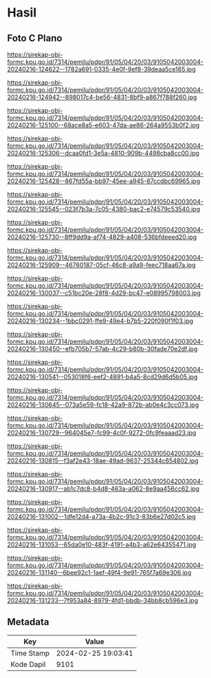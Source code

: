 # Hasil

## Foto C Plano

https://sirekap-obj-formc.kpu.go.id/7314/pemilu/pdpr/91/05/04/20/03/9105042003004-20240216-124622--1782a691-0335-4e0f-9ef8-39deaa5ce165.jpg

https://sirekap-obj-formc.kpu.go.id/7314/pemilu/pdpr/91/05/04/20/03/9105042003004-20240216-124942--898017c4-be56-4831-8bf9-a867f788f260.jpg

https://sirekap-obj-formc.kpu.go.id/7314/pemilu/pdpr/91/05/04/20/03/9105042003004-20240216-125100--68ace8a5-e603-47da-ae86-264a9553b0f2.jpg

https://sirekap-obj-formc.kpu.go.id/7314/pemilu/pdpr/91/05/04/20/03/9105042003004-20240216-125306--dcaa0fd1-3e5a-4810-909b-4498cba8cc00.jpg

https://sirekap-obj-formc.kpu.go.id/7314/pemilu/pdpr/91/05/04/20/03/9105042003004-20240216-125428--867fd55a-bb97-45ee-a945-87ccdbc69965.jpg

https://sirekap-obj-formc.kpu.go.id/7314/pemilu/pdpr/91/05/04/20/03/9105042003004-20240216-125545--023f7b3a-7c05-4380-bac2-e74579c53540.jpg

https://sirekap-obj-formc.kpu.go.id/7314/pemilu/pdpr/91/05/04/20/03/9105042003004-20240216-125730--8ff9dd9a-af74-4829-a408-536bfdeeed20.jpg

https://sirekap-obj-formc.kpu.go.id/7314/pemilu/pdpr/91/05/04/20/03/9105042003004-20240216-125909--46760187-05cf-46c8-a9a9-feec718aa67a.jpg

https://sirekap-obj-formc.kpu.go.id/7314/pemilu/pdpr/91/05/04/20/03/9105042003004-20240216-130037--c51bc20e-28f8-4d29-bc47-e08995798003.jpg

https://sirekap-obj-formc.kpu.go.id/7314/pemilu/pdpr/91/05/04/20/03/9105042003004-20240216-130234--1bbc0291-ffe9-49e4-b7b5-220f090f1f03.jpg

https://sirekap-obj-formc.kpu.go.id/7314/pemilu/pdpr/91/05/04/20/03/9105042003004-20240216-130450--efb705b7-57ab-4c29-b80b-30fade70e2df.jpg

https://sirekap-obj-formc.kpu.go.id/7314/pemilu/pdpr/91/05/04/20/03/9105042003004-20240216-130541--053018f6-eef2-4891-b4a5-8cd29d6d5b05.jpg

https://sirekap-obj-formc.kpu.go.id/7314/pemilu/pdpr/91/05/04/20/03/9105042003004-20240216-130645--073a5e59-fc18-42a9-872b-ab0e4c3cc073.jpg

https://sirekap-obj-formc.kpu.go.id/7314/pemilu/pdpr/91/05/04/20/03/9105042003004-20240216-130729--964045e7-fc99-4c0f-9272-0fc9feaaad23.jpg

https://sirekap-obj-formc.kpu.go.id/7314/pemilu/pdpr/91/05/04/20/03/9105042003004-20240216-130815--f3af2e43-18ae-49ad-9637-25344c654802.jpg

https://sirekap-obj-formc.kpu.go.id/7314/pemilu/pdpr/91/05/04/20/03/9105042003004-20240216-130917--ab1c7dc8-b4d8-463a-a062-8e9aa456cc62.jpg

https://sirekap-obj-formc.kpu.go.id/7314/pemilu/pdpr/91/05/04/20/03/9105042003004-20240216-131002--1dfe12d4-a73a-4b2c-91c3-83b6e27d02c5.jpg

https://sirekap-obj-formc.kpu.go.id/7314/pemilu/pdpr/91/05/04/20/03/9105042003004-20240216-131053--65da0e10-483f-4191-a4b3-a62e64355471.jpg

https://sirekap-obj-formc.kpu.go.id/7314/pemilu/pdpr/91/05/04/20/03/9105042003004-20240216-131140--6bee92c1-1aef-49f4-9e91-765f7a69e306.jpg

https://sirekap-obj-formc.kpu.go.id/7314/pemilu/pdpr/91/05/04/20/03/9105042003004-20240216-131233--7f953a84-8979-4fd1-bbdb-34bb8cb596e3.jpg


## Metadata

| Key        | Value               |
| ---------- | ------------------- |
| Time Stamp | 2024-02-25 19:03:41 |
| Kode Dapil | 9101                |



